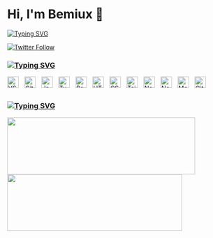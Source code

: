 # Hi, I'm Bemiux 👋 

[![Typing SVG](https://readme-typing-svg.herokuapp.com?font=Fira+Code&size=24&duration=2500&pause=1300&color=7777FF&center=false&vCenter=true&width=500&height=30&lines=›+UI%2FUX+Designer;›+Frontend+Developer)](https://git.io/typing-svg)

[![Twitter Follow](https://img.shields.io/twitter/follow/bemiux?color=1DA1F2&logo=twitter&style=for-the-badge)][twitter]

### [![Typing SVG](https://readme-typing-svg.herokuapp.com?font=Fira+Code&size=21&duration=5000&pause=3600000&color=ffc182&center=false&vCenter=true&width=500&height=30&lines=⚒️+Languages+%26+Tools)][github]

[<img align="left" alt="VS Code" width="26px" src="https://cdn.jsdelivr.net/gh/devicons/devicon/icons/vscode/vscode-original.svg" style="padding-right:10px;" />][website]
[<img align="left" alt="GitHub" width="26px" src="https://user-images.githubusercontent.com/3369400/139447912-e0f43f33-6d9f-45f8-be46-2df5bbc91289.png" style="padding-right:10px;" />][website]
[<img align="left" alt="JavaScript" width="26px" src="https://cdn.jsdelivr.net/gh/devicons/devicon/icons/javascript/javascript-original.svg" style="padding-right:10px;" />][website]
[<img align="left" alt="TypeScript" width="26px" src="https://cdn.jsdelivr.net/gh/devicons/devicon/icons/typescript/typescript-original.svg" style="padding-right:10px;" />][website]
[<img align="left" alt="React" width="26px" src="https://cdn.jsdelivr.net/gh/devicons/devicon/icons/react/react-original.svg" style="padding-right:10px;" />][website]
[<img align="left" alt="HTML5" width="26px" src="https://cdn.jsdelivr.net/gh/devicons/devicon/icons/html5/html5-original.svg" style="padding-right:10px;" />][website]
[<img align="left" alt="CSS3" width="26px" src="https://cdn.jsdelivr.net/gh/devicons/devicon/icons/css3/css3-original.svg" style="padding-right:10px;" />][website]
[<img align="left" alt="TailwindCSS" width="26px" src="https://api.iconify.design/logos/tailwindcss-icon.svg?color=white&width=64&height=64" style="padding-right:10px;" />][website]
[<img align="left" alt="NextJS" width="26px" src="https://api.iconify.design/file-icons/nextjs.svg?color=white" style="padding-right:10px;" />][website]
[<img align="left" alt="NodeJS" width="26px" src="https://cdn.jsdelivr.net/gh/devicons/devicon/icons/nodejs/nodejs-original.svg" style="padding-right:10px;" />][website]
[<img align="left" alt="MongoDB" width="26px" src="https://cdn.jsdelivr.net/gh/devicons/devicon/icons/mongodb/mongodb-original.svg" style="padding-right:10px;" />][website]
[<img align="left" alt="Git" width="26px" src="https://cdn.jsdelivr.net/gh/devicons/devicon/icons/git/git-original.svg" style="padding-right:10px;" />][website]

<br />
<br />

### [![Typing SVG](https://readme-typing-svg.herokuapp.com?font=Fira+Code&size=21&duration=5000&pause=3600000&color=82a9ff&center=false&vCenter=true&width=500&height=30&lines=📈+Github+Stats)][github]
<div align="left"> 
  <a href='https://github-readme-stats.vercel.app' target='_blank'>
    <img width="430vh" height="130vh" 
      src="https://github-readme-stats.vercel.app/api?username=bemiux&theme=github_dark&show_icons=true&hide=contribs,prs"
    >
  </a>
  <a href='https://github-readme-stats.vercel.app' target='_blank'>
    <img width="400vh" height="130vh"
      src="https://github-readme-stats.vercel.app/api/top-langs/?username=bemiux&layout=compact&theme=github_dark"
    >
  </a>
</div>
<div align="center"> 
</div>

[website]: https://bemiux.ga
[github]: https://github.com/bemiux
[twitter]: https://twitter.com/intent/follow?original_referer=https://github.com/bemiux&screen_name=bemiux
[instagram]: https://instagram.com/bemiux
